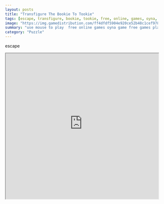 ```yaml
---
layout: posts
title: "Transfigure The Bookie To Tookie"
tags: [escape, transfigure, bookie, tookie, free, online, games, oyna, game, free, games, play, play, games]
image: "https://img.gamedistribution.com/ff4dfdf5904e920ce52b48c1cef97829.jpg"
summary: "use mouse to play  free online games oyna game free games play play games"
category: "Puzzle"
---
```


escape

<iframe width="100%" height="480px;" src="https://flash.gamedistribution.com?game=ff4dfdf5904e920ce52b48c1cef97829"></iframe>